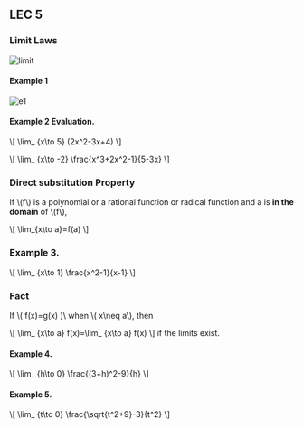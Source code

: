 ## LEC 5

### Limit Laws
![limit](http://www.nabla.hr/LimFLawsA.gif)


#### Example 1
![e1](http://image.slidesharecdn.com/lecture5-limitlaws-140916111716-phpapp01/95/lecture-5-limit-laws-3-638.jpg?cb=1410884284)

#### Example 2 Evaluation.

\\[ \lim_ {x\to 5} (2x^2-3x+4) \\]

\\[ \lim_ {x\to -2} \frac{x^3+2x^2-1}{5-3x} \\]


### Direct substitution Property

If \\(f\\) is a polynomial or a rational function or radical function and a is **in the domain** of \\(f\\),

\\[ \lim_{x\to a}=f(a) \\]

### Example 3.

\\[ \lim_ {x\to 1} \frac{x^2-1}{x-1} \\]

### Fact

If \\( f(x)=g(x) )\\ when \\( x\neq a\\), then

\\[ \lim_ {x\to a} f(x)=\lim_ {x\to a} f(x) \\]
if the limits exist.

#### Example 4.

\\[ \lim_ {h\to 0} \frac{(3+h)^2-9}{h} \\]


#### Example 5.

\\[ \lim_ {t\to 0} \frac{\sqrt{t^2+9}-3}{t^2} \\]


